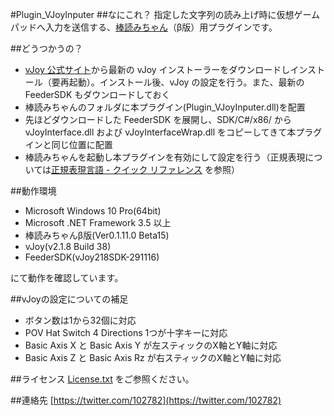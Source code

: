 ﻿#Plugin_VJoyInputer
##なにこれ？
指定した文字列の読み上げ時に仮想ゲームパッドへ入力を送信する、[棒読みちゃん](http://chi.usamimi.info/Program/Application/BouyomiChan/)（β版）用プラグインです。

##どうつかうの？

* [vJoy 公式サイト](http://vjoystick.sourceforge.net/site/)から最新の vJoy インストーラーをダウンロードしインストール（要再起動）。インストール後、vJoy の設定を行う。また、最新の FeederSDK もダウンロードしておく
* 棒読みちゃんのフォルダに本プラグイン(Plugin_VJoyInputer.dll)を配置
* 先ほどダウンロードした FeederSDK を展開し、SDK/C#/x86/ から vJoyInterface.dll および vJoyInterfaceWrap.dll をコピーしてきて本プラグインと同じ位置に配置
* 棒読みちゃんを起動し本プラグインを有効にして設定を行う（正規表現については[正規表現言語 - クイック リファレンス](https://docs.microsoft.com/ja-jp/dotnet/standard/base-types/regular-expression-language-quick-reference) を参照）


##動作環境

* Microsoft Windows 10 Pro(64bit)
* Microsoft .NET Framework 3.5 以上
* 棒読みちゃんβ版(Ver0.1.11.0 Beta15)
* vJoy(v2.1.8 Build 38)
* FeederSDK(vJoy218SDK-291116)

にて動作を確認しています。


##vJoyの設定についての補足

* ボタン数は1から32個に対応
* POV Hat Switch 4 Directions 1つが十字キーに対応
* Basic Axis X と Basic Axis Y が左スティックのX軸とY軸に対応
* Basic Axis Z と Basic Axis Rz が右スティックのX軸とY軸に対応


##ライセンス
[License.txt](https://github.com/102782/Plugin_VJoyInputer/blob/master/License.txt) をご参照ください。


##連絡先
[https://twitter.com/102782](https://twitter.com/102782)